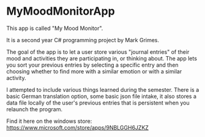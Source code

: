 # MyMoodMonitorApp
This app is called "My Mood Monitor".

It is a second year C# programming project by Mark Grimes.

The goal of the app is to let a user store various "journal entries" of their mood and activities they are participating in,
or thinking about.
The app lets you sort your previous entries by selecting a specific entry
and then choosing whether to find more with a similar emotion or with a similar activity.

I attempted to include various things learned during the semester. There is a basic German translation option, some basic json file intake, it also stores a data file locally of the user's previous entries that is persistent when you relaunch the program.

Find it here on the windows store: https://www.microsoft.com/store/apps/9NBLGGH6JZKZ


